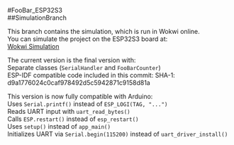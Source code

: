 #FooBar_ESP32S3  
##SimulationBranch  

This branch contains the simulation, which is run in Wokwi online.  
You can simulate the project on the ESP32S3 board at:  
[Wokwi Simulation](https://wokwi.com/projects/426385527943128065)  

The current version is the final version with:  
	Separate classes (`SerialHandler` and `FooBarCounter`)  
	ESP-IDF compatible code included in this commit: SHA-1: d9a1776024c0caf978492d5c5942871c9158d81a

This version is now fully compatible with Arduino:  
	Uses `Serial.printf()` instead of `ESP_LOGI(TAG, "...")`  
	Reads UART input with `uart_read_bytes()`  
	Calls `ESP.restart()` instead of `esp_restart()`  
	Uses `setup()` instead of `app_main()`  
	Initializes UART via `Serial.begin(115200)` instead of `uart_driver_install()`  
